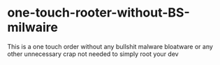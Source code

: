 # one-touch-rooter-without-BS-milwaire
This is a one touch order without any bullshit malware bloatware or any other unnecessary crap not needed to simply root your dev
